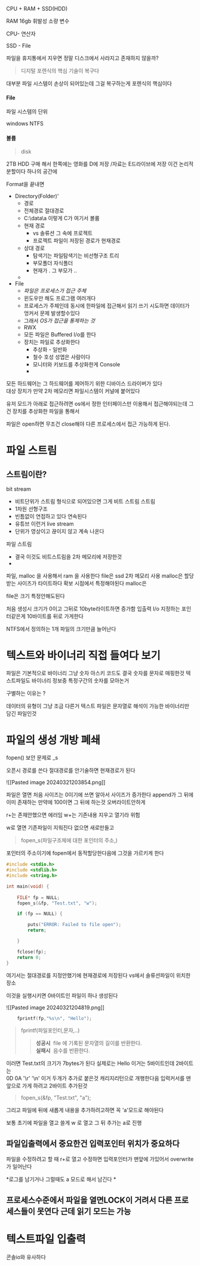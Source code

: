 
CPU + RAM + SSD(HDD)

RAM 16gb 휘발성 소량 변수

CPU- 연산자

SSD - File 

파일을 휴지통에서 지우면 정말 디스크에서 사라지고 존재하지 않을까?

> 디지털 포렌식의 핵심 기술이 복구다 

대부분 파일 시스템이 손상이 되어있는데 그걸 복구하는게 
포렌식의 핵심이다 

#### File
 파일 시스템의 단위

windows NTFS 

#### 볼륨

> disk

2TB HDD 구매 해서 한쪽에는 영화를 D에 저장 /자료는 E드라이브에 저장 이건 논리적분할이다 하나의 공간에 

Format을 끝내면 

- Directory(Folder)'
	- 경로
	- 전체경로 절대경로 
	- C:\data\a 이렇게 C가 여기서 볼륨 
	- 현재 경로 
		- vs 솔류션 그 속에 프로젝트 
		- 프로젝트 파일이 저장된 경로가 현재경로 
	- 상대 경로
		- 탐색기는 파일탐색기는 비선형구조 트리 
		- 부모폴더 자식폴더 
		- 현재가 . 그 부모가 ..
	- 
- File
	- *파일은 프로세스가 접근 주체*
	- 윈도우만 해도 프로그램 여러개다 
	- 프로세스가 주체인데 동시에 한파일에 접근해서 읽기 쓰기 시도하면 데이터가 엉커서 문제 발생할수있다
	- 그래서 *OS가 접근을 통제하는 것*
	- RWX 
	- 모든 파일은 Buffered I/o를 한다 
	- 장치는 파일로 추상화한다 
		- 추상화 - 일반화
		- 철수 호성 성엽은 사람이다 
		- 모니터와 키보드를 추상화한게 Console
		- 

모든 하드웨어는 그 하드웨어를  제어하기 위한 
디바이스 드라이버가 있다  
대상 장치가 만약 2차 메모리면 파일시스템이 커널에 붙어있다 

유저 모드가 아래로 접근하려면 os에서 정한 인터페이스만 이용해서 접근해야되는데 그건 장치를 추상화한 파일을 통해서 

파일은 open하면 무조건 close해야 다른 프로세스에서 접근 가능하게 된다.

# 파일 스트림 

## 스트림이란? 

bit stream 
- 비트단위가 스트림 형식으로 되어있으면 그게 비트 스트림 
스트림
- 1차원 선형구조 
- 빈틈없이 연접하고 있다 연속된다
- 유튜브 이런거 live stream 
- 단위가 영상이고 끊이지 않고 계속 나온다 

파일 스트림
- 결국 이것도 비트스트림을 2차 메모리에 저장한것 
- 

파일, malloc 을 사용해서 ram 을 사용한다 
file은 ssd 2차 메모리 사용
malloc은 할당 받는 사이즈가 타이트하다 
확보 시점에서 특정해야된다 malloc은

file은 크기 특정안해도된다 

처음 생성시 크기가 0이고 그뒤로 10byte라이트하면 증가함 
입출력 I/o 지정하는 포인터같은게 10바이트를 뒤로 가게한다 

NTFS에서 정의하는 1개 파일의 크기만큼 늘어난다 



# 텍스트와 바이너리 직접 들여다 보기 

파일은 기본적으로 바이너리 그냥 숫자 
아스키 코드도 결국 숫자를 문자로 매핑한것
텍스트파일도 바이너리 정보중 특정구간의 숫자를 모아논거 

구별하는 이유는 ? 

 
데이터의 유형이 그냥 조금 다른거 
텍스트 파일은 문자열로 해석이 가능한 바이너리만 담긴 파일인것 

# 파일의 생성 개방 폐쇄 

  fopen() 보안 문제로 _s

오픈시 경로를 쓴다 
절대경로를 안기술하면 현재경로가 된다 

  ![[Pasted image 20240321203854.png]]

파일은 열면 처음 사이즈는 0이기에 
쓰면 알아서 사이즈가 증가한다 
append가 그 뒤에 이미 존재하는 만약에 100이면 그 뒤에 하는것
오버라이트안하게 

r+는 존재안했으면 에러임 
w+는 기존내용 지우고 열기라 위험 

w로 열면 기존파일이 지워진다 없으면 새로만들고 

> fopen_s(파일구조체에 대한 포인터의 주소,)

포인터의 주소이기에 fopen에서 동적할당한다음에 그것을 가르키게 한다 

```c
#include <stdio.h>
#include <stdlib.h>
#include <string.h>

int main(void) {
	
	FILE* fp = NULL;
	fopen_s(&fp, "Test.txt", "w");

	if (fp == NULL) {

		puts("ERROR: Failed to file open");
		return;

	}

	fclose(fp); 
	return 0;
}
```

여기서는 절대경로를 지정안했기에 현재경로에 저장된다
vs에서 솔류션파일이 위치한 장소 

이것을 실행시키면 0바이트인 파일이 하나 생성된다

![[Pasted image 20240321204819.png]]


```c
	fprintf(fp,"%s\n", "Hello");

```


>fprintf(파일포인터,문자,..)
>> **성공시**  file 에 기록된 문자열의 길이를 반환한다.  
> **실패시**  음수를 반환한다.


이러면 Test.txt의 크기가 7bytes가 된다 실제로는 Hello 이거는 5바이트인데
2바이트는  
0D 0A '\r' '\n' 이거 두개가 추가로 붙은것 캐리지리턴으로 개행한다음 입력커서를 맨앞으로 가게 하려고 2바이트 추가된것 


> fopen_s(&fp, "Test.txt", "a");

그리고 파일에 뒤에 새롭게 내용을 추가하려고하면 꼭 'a'모드로 해야된다

보통 초기에 파일을 열고 쓸게 w 로 열고
그 뒤 추가는 a로 진행

## 파일입출력에서 중요한건 입력포인터 위치가 중요하다
파일을 수정하려고 할 때 r+로 열고 수정하면
입력포인터가 맨앞에 가있어서 overwrite가 일어난다 

*로그를 남기거나 그럴때도 a 모드로 해서 남긴다 *

## 프로세스수준에서 파일을 열면LOCK이 거려서 다른 프로세스들이 못연다 근데 읽기 모드는 가능 

# 텍스트파일 입출력 

콘솔io와 유사하다 

